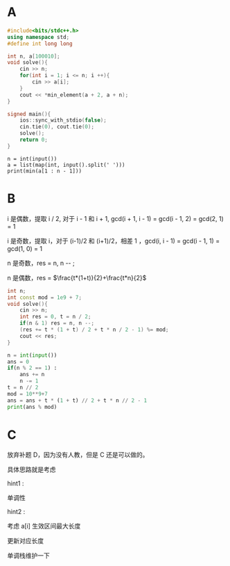 # A

```cpp
#include<bits/stdc++.h>
using namespace std;
#define int long long

int n, a[100010];
void solve(){
    cin >> n;
    for(int i = 1; i <= n; i ++){
        cin >> a[i];
    }
    cout << *min_element(a + 2, a + n);
}

signed main(){
    ios::sync_with_stdio(false);
    cin.tie(0), cout.tie(0); 
    solve();
    return 0;
}
```

```pyag-0-1hvqmhbm0ag-1-1hvqmhbm0
n = int(input())
a = list(map(int, input().split(' ')))
print(min(a[1 : n - 1]))
```

# B

i 是偶数，提取 i / 2, 对于 i - 1 和 i + 1, gcd(i + 1, i - 1) = gcd(i - 1, 2) = gcd(2, 1) = 1

i 是奇数，提取 i，对于 (i-1)/2 和 (i+1)/2，相差 1 ，gcd(i, i - 1) = gcd(i - 1, 1) = gcd(1, 0)  = 1

n 是奇数，res = n, n -- ;

n 是偶数，res = $\frac{t*(1+t)}{2}+\frac{t*n}{2}$ 

```cpp
int n;
int const mod = 1e9 + 7;
void solve(){
    cin >> n;
    int res = 0, t = n / 2;
    if(n & 1) res = n, n --;
    (res += t * (1 + t) / 2 + t * n / 2 - 1) %= mod;
    cout << res;
}
```

```py
n = int(input())
ans = 0
if(n % 2 == 1) :
    ans += n
    n -= 1
t = n // 2
mod = 10**9+7
ans = ans + t * (1 + t) // 2 + t * n // 2 - 1
print(ans % mod)
```

# C

放弃补题 D，因为没有人教，但是 C 还是可以做的。

具体思路就是考虑

hint1 :

单调性

hint2 :

考虑 a[i] 生效区间最大长度

更新对应长度

单调栈维护一下
